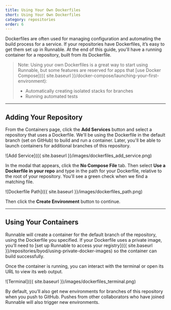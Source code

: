 ```yaml
---
title: Using Your Own Dockerfiles
short: Using Your Own Dockerfiles
category: repositories
order: 6
---
```


Dockerfiles are often used for managing configuration and automating the build process for a service. If your repositories have Dockerfiles, it’s easy to get them set up in Runnable. At the end of this guide, you'll have a running container for a repository, built from its Dockerfile.

> Note: Using your own Dockerfiles is a great way to start using Runnable, but some features are reserved for apps that [use Docker Compose]({{ site.baseurl }}/docker-compose/launching-your-first-environment):
>
> - Automatically creating isolated stacks for branches
> - Running automated tests

---

## Adding Your Repository

From the Containers page, click the **Add Services** button and select a repository that uses a Dockerfile. We'll be using the Dockerfile in the default branch (set on GitHub) to build and run a container. Later, you'll be able to launch containers for additional branches of this repository.

![Add Service]({{ site.baseurl }}/images/dockerfiles_add_service.png)

In the modal that appears, click the **No Compose File** tab. Then select **Use a Dockerfile in your repo** and type in the path for your Dockerfile, relative to the root of your repository. You'll see a green check when we find a matching file.

![Dockerfile Path]({{ site.baseurl }}/images/dockerfiles_path.png)

Then click the **Create Environment** button to continue.

---

## Using Your Containers

Runnable will create a container for the default branch of the repository, using the Dockerfile you specified. If your Dockerfile uses a private image, you’ll need to [set up Runnable to access your registry]({{ site.baseurl }}/repositories/byod/using-private-docker-images) so the container can build successfully.

Once the container is running, you can interact with the terminal or open its URL to view its web output.

![Terminal]({{ site.baseurl }}/images/dockerfiles_terminal.png)

By default, you’ll also get new environments for branches of this repository when you push to GitHub. Pushes from other collaborators who have joined Runnable will also trigger new environments.
